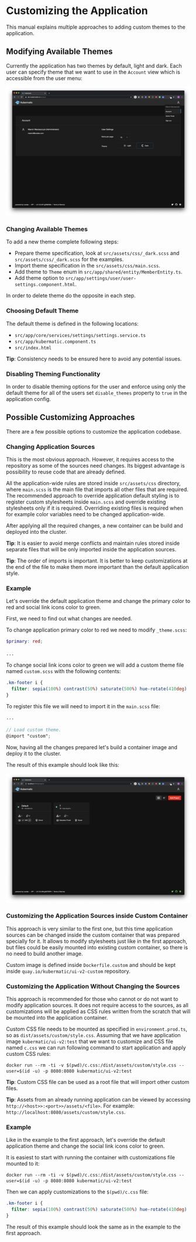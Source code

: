 # Customizing the Application
This manual explains multiple approaches to adding custom themes to the application.

## Modifying Available Themes
Currently the application has two themes by default, light and dark. Each user can specify theme that we want to use
in the `Account` view which is accessible from the user menu:

![Custom Theme](../assets/customizing-account.png)

### Changing Available Themes
To add a new theme complete following steps:

- Prepare theme specification, look at `src/assets/css/_dark.scss` and `src/assets/css/_dark.scss` for the examples.
- Import theme specification in the `src/assets/css/main.scss`.
- Add theme to `Theme` enum in `src/app/shared/entity/MemberEntity.ts`.
- Add theme option to `src/app/settings/user/user-settings.component.html`.

In order to delete theme do the opposite in each step.

### Choosing Default Theme
The default theme is defined in the following locations:

- `src/app/core/services/settings/settings.service.ts`
- `src/app/kubermatic.component.ts`
- `src/index.html`

**Tip**: Consistency needs to be ensured here to avoid any potential issues.

### Disabling Theming Functionality
In order to disable theming options for the user and enforce using only the default theme for all of the users set
`disable_themes` property to `true` in the application config.
 
## Possible Customizing Approaches
There are a few possible options to customize the application codebase. 
 
### Changing Application Sources
This is the most obvious approach. However, it requires access to the repository as some of the sources need changes.
Its biggest advantage is possibility to reuse code that are already defined.

All the application-wide rules are stored inside `src/assets/css` directory, where `main.scss` is the main file that
imports all other files that are required. The recommended approach to override application default styling is to
register custom stylesheets inside `main.scss` and override existing stylesheets only if it is required. Overriding
existing files is required when for example color variables need to be changed application-wide.

After applying all the required changes, a new container can be build and deployed into the cluster.

**Tip**: It is easier to avoid merge conflicts and maintain rules stored inside separate files that will be only
imported inside the application sources.

**Tip**: The order of imports is important. It is better to keep customizations at the end of the file to make them
more important than the default application style.

### Example
Let's override the default application theme and change the primary color to red and social link icons color to green.

First, we need to find out what changes are needed.

To change application primary color to red we need to modify `_theme.scss`:

```scss
$primary: red;

...
```

To change social link icons color to green we will add a custom theme file named `custom.scss` with the following
contents:

```scss
.km-footer i {
  filter: sepia(100%) contrast(50%) saturate(500%) hue-rotate(410deg) !important;
}
```

To register this file we will need to import it in the `main.scss` file:

```scss
...

// Load custom theme.
@import "custom";
```

Now, having all the changes prepared let's build a container image and deploy it to the cluster.

The result of this example should look like this:

![Custom Theme](../assets/customizing-result.png)

### Customizing the Application Sources inside Custom Container
This approach is very similar to the first one, but this time application sources can be changed inside the custom
container that was prepared specially for it. It allows to modify stylesheets just like in the first approach, but files
could be easily mounted into existing custom container, so there is no need to build another image.

Custom image is defined inside `Dockerfile.custom` and should be kept inside `quay.io/kubermatic/ui-v2-custom`
repository.

### Customizing the Application Without Changing the Sources
This approach is recommended for those who cannot or do not want to modify application sources. It does not require
access to the sources, as all customizations will be applied as CSS rules written from the scratch that will be mounted
into the application container.

Custom CSS file needs to be mounted as specified in `environment.prod.ts`, so as `dist/assets/custom/style.css`.
Assuming that we have application image `kubermatic/ui-v2:test` that we want to customize and CSS file named `c.css`
we can run following command to start application and apply custom CSS rules:

```
docker run --rm -ti -v $(pwd)/c.css:/dist/assets/custom/style.css --user=$(id -u) -p 8080:8080 kubermatic/ui-v2:test
```

**Tip**: Custom CSS file can be used as a root file that will import other custom files.

**Tip**: Assets from an already running application can be viewed by accessing `http://<host>>:<port>>/assets/<file>`.
For example: `http://localhost:8080/assets/custom/style.css`.

### Example
Like in the example to the first approach, let's override the default application theme and change the social link
icons color to green.

It is easiest to start with running the container with customizations file mounted to it:
```
docker run --rm -ti -v $(pwd)/c.css:/dist/assets/custom/style.css --user=$(id -u) -p 8080:8080 kubermatic/ui-v2:test
```

Then we can apply customizations to the `$(pwd)/c.css` file:

```css
.km-footer i {
  filter: sepia(100%) contrast(50%) saturate(500%) hue-rotate(410deg) !important;
}
```

The result of this example should look the same as in the example to the first approach.
